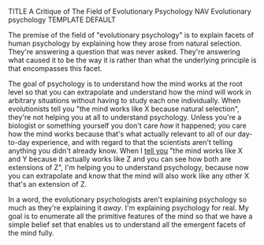 TITLE A Critique of The Field of Evolutionary Psychology
NAV Evolutionary psychology
TEMPLATE DEFAULT

The premise of the field of "evolutionary psychology" is to explain facets of human psychology by explaining how they arose from natural selection. They're answering a question that was never asked. They're answering what caused it to be the way it is rather than what the underlying principle is that encompasses this facet.

The goal of psychology is to understand how the mind works at the root level so that you can extrapolate and understand how the mind will work in arbitrary situations without having to study each one individually. When evolutionists tell you "the mind works like X because natural selection", they're not helping you at all to understand psychology. Unless you're a biologist or something yourself you don't care *how* it happened; you care how the mind works because that's what actually relevant to all of our day-to-day experience, and with regard to that the scientists aren't telling anything you didn't already know. When I [tell you](/protagonism/emotions) "the mind works like X and Y because it actually works like Z and you can see how both are extensions of Z"<!--"X and Y are the same psychological effect because they both stem from Z"-->, I'm helping you to understand psychology, because now you can extrapolate and know that the mind will also work like any other X that's an extension of Z.

In a word, the evolutionary psychologists aren't explaining psychology so much as they're explaining it *away*. I'm explaining psychology for real. My goal is to enumerate all the primitive features of the mind so that we have a simple belief set that enables us to understand all the emergent facets of the mind fully.
